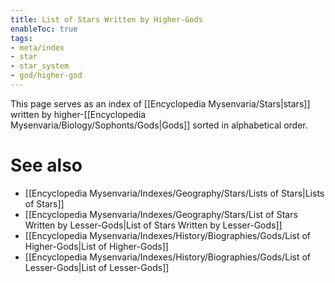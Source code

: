 ```yaml
---
title: List of Stars Written by Higher-Gods
enableToc: true
tags:
- meta/index
- star
- star_system
- god/higher-god
---
```


This page serves as an index of [[Encyclopedia Mysenvaria/Stars|stars]] written by higher-[[Encyclopedia Mysenvaria/Biology/Sophonts/Gods|Gods]] sorted in alphabetical order.
# See also
- [[Encyclopedia Mysenvaria/Indexes/Geography/Stars/Lists of Stars|Lists of Stars]]
- [[Encyclopedia Mysenvaria/Indexes/Geography/Stars/List of Stars Written by Lesser-Gods|List of Stars Written by Lesser-Gods]]
- [[Encyclopedia Mysenvaria/Indexes/History/Biographies/Gods/List of Higher-Gods|List of Higher-Gods]]
- [[Encyclopedia Mysenvaria/Indexes/History/Biographies/Gods/List of Lesser-Gods|List of Lesser-Gods]]
